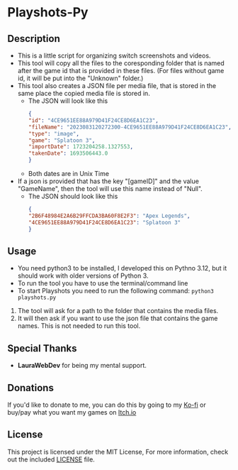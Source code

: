 # Playshots-Py

## Description
* This is a little script for organizing switch screenshots and videos.
* This tool will copy all the files to the coresponding folder that is named after the game id that is provided in these files. (For files without game id, it will be put into the "Unknown" folder.)
* This tool also creates a JSON file per media file, that is stored in the same place the copied media file is stored in.
    * The JSON will look like this 
        ```json
        {
        "id": "4CE9651EE88A979D41F24CE8D6EA1C23",
        "fileName": "2023083120272300-4CE9651EE88A979D41F24CE8D6EA1C23",
        "type": "image",
        "game": "Splatoon 3",
        "importDate": 1723204258.1327553,
        "takenDate": 1693506443.0
        }
        ```
    * Both dates are in Unix Time
* If a json is provided that has the key "[gameID]" and the value "GameName", then the tool will use this name instead of "Null".
    * The JSON should look like this
        ```json
        {
        "2B6F48984E2A6B29FFCDA3BA60F8E2F3": "Apex Legends",
        "4CE9651EE88A979D41F24CE8D6EA1C23": "Splatoon 3"
        }
        ```

## Usage
- You need python3 to be installed, I developed this on Pythno 3.12, but it should work with older versions of Python 3.
- To run the tool you have to use the terminal/command line
- To start Playshots you need to run the following command: ``python3 playshots.py``
1. The tool will ask for a path to the folder that contains the media files.
2. It will then ask if you want to use the json file that contains the game names. This is not needed to run this tool.

## Special Thanks

* **LauraWebDev** for being my mental support.

## Donations

If you'd like to donate to me, you can do this by going to my [Ko-fi](https://ko-fi.com/tarasophiedev) or buy/pay what you want my games on [Itch.io](https://tarasophiedev.itch.io/)

## License

This project is licensed under the MIT License, For more information, check out the included [LICENSE](LICENSE) file.